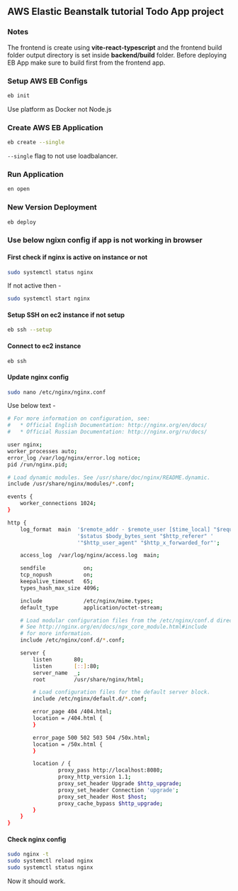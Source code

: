 ## AWS Elastic Beanstalk tutorial Todo App project

### Notes

The frontend is create using **vite-react-typescript** and the frontend build folder output directory is set inside **backend/build** folder. Before deploying EB App make sure to build first from the frontend app.

### Setup AWS EB Configs

```sh
eb init
```

Use platform as Docker not Node.js

### Create AWS EB Application

```sh
eb create --single
```

`--single` flag to not use loadbalancer.

### Run Application

```sh
en open
```

### New Version Deployment

```sh
eb deploy
```

### Use below ngixn config if app is not working in browser

#### First check if nginx is active on instance or not

```sh
sudo systemctl status nginx
```

If not active then -

```sh
sudo systemctl start nginx
```

#### Setup SSH on ec2 instance if not setup

```sh
eb ssh --setup
```

#### Connect to ec2 instance

```sh
eb ssh
```

#### Update nginx config

```sh
sudo nano /etc/nginx/nginx.conf
```

Use below text -

```sh
# For more information on configuration, see:
#   * Official English Documentation: http://nginx.org/en/docs/
#   * Official Russian Documentation: http://nginx.org/ru/docs/

user nginx;
worker_processes auto;
error_log /var/log/nginx/error.log notice;
pid /run/nginx.pid;

# Load dynamic modules. See /usr/share/doc/nginx/README.dynamic.
include /usr/share/nginx/modules/*.conf;

events {
    worker_connections 1024;
}

http {
    log_format  main  '$remote_addr - $remote_user [$time_local] "$request" '
                      '$status $body_bytes_sent "$http_referer" '
                      '"$http_user_agent" "$http_x_forwarded_for"';

    access_log  /var/log/nginx/access.log  main;

    sendfile            on;
    tcp_nopush          on;
    keepalive_timeout   65;
    types_hash_max_size 4096;

    include             /etc/nginx/mime.types;
    default_type        application/octet-stream;

    # Load modular configuration files from the /etc/nginx/conf.d directory.
    # See http://nginx.org/en/docs/ngx_core_module.html#include
    # for more information.
    include /etc/nginx/conf.d/*.conf;

    server {
        listen       80;
        listen       [::]:80;
        server_name  _;
        root         /usr/share/nginx/html;

        # Load configuration files for the default server block.
        include /etc/nginx/default.d/*.conf;

        error_page 404 /404.html;
        location = /404.html {
        }

        error_page 500 502 503 504 /50x.html;
        location = /50x.html {
        }

        location / {
                proxy_pass http://localhost:8080;
                proxy_http_version 1.1;
                proxy_set_header Upgrade $http_upgrade;
                proxy_set_header Connection 'upgrade';
                proxy_set_header Host $host;
                proxy_cache_bypass $http_upgrade;
        }
    }
}
```

#### Check nginx config

```sh
sudo nginx -t
sudo systemctl reload nginx
sudo systemctl status nginx
```

Now it should work.
